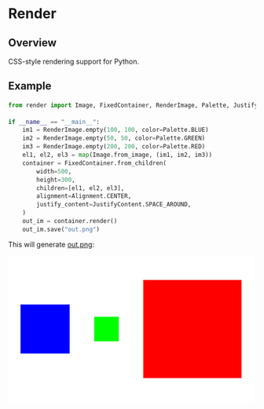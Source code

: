 # Render

## Overview

CSS-style rendering support for Python.

## Example

```python
from render import Image, FixedContainer, RenderImage, Palette, JustifyContent, Alignment

if __name__ == "__main__":
    im1 = RenderImage.empty(100, 100, color=Palette.BLUE)
    im2 = RenderImage.empty(50, 50, color=Palette.GREEN)
    im3 = RenderImage.empty(200, 200, color=Palette.RED)
    el1, el2, el3 = map(Image.from_image, (im1, im2, im3))
    container = FixedContainer.from_children(
        width=500,
        height=300,
        children=[el1, el2, el3],
        alignment=Alignment.CENTER,
        justify_content=JustifyContent.SPACE_AROUND,
    )
    out_im = container.render()
    out_im.save("out.png")
```

This will generate [out.png](assets/out.png):

![out](assets/out.png)
